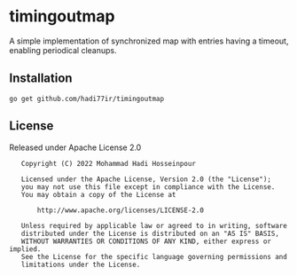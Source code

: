 # timingoutmap
A simple implementation of synchronized map with entries having a timeout, enabling periodical cleanups.

## Installation
```
go get github.com/hadi77ir/timingoutmap
```

## License
Released under Apache License 2.0
```
   Copyright (C) 2022 Mohammad Hadi Hosseinpour

   Licensed under the Apache License, Version 2.0 (the "License");
   you may not use this file except in compliance with the License.
   You may obtain a copy of the License at

       http://www.apache.org/licenses/LICENSE-2.0

   Unless required by applicable law or agreed to in writing, software
   distributed under the License is distributed on an "AS IS" BASIS,
   WITHOUT WARRANTIES OR CONDITIONS OF ANY KIND, either express or implied.
   See the License for the specific language governing permissions and
   limitations under the License.
```
